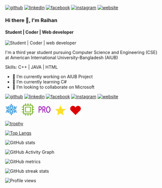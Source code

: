 [<img src='https://cdn.jsdelivr.net/npm/simple-icons@3.0.1/icons/github.svg' alt='github' height='40'>](https://github.com/superraihan)  [<img src='https://cdn.jsdelivr.net/npm/simple-icons@3.0.1/icons/linkedin.svg' alt='linkedin' height='40'>](https://www.linkedin.com/in/raihan-nibir/)  [<img src='https://cdn.jsdelivr.net/npm/simple-icons@3.0.1/icons/facebook.svg' alt='facebook' height='40'>](https://www.facebook.com/RaihanNibir19)  [<img src='https://cdn.jsdelivr.net/npm/simple-icons@3.0.1/icons/instagram.svg' alt='instagram' height='40'>](https://www.instagram.com/raxstar_raihan/)  [<img src='https://cdn.jsdelivr.net/npm/simple-icons@3.0.1/icons/icloud.svg' alt='website' height='40'>](www.superraihan.xyz)  



### Hi there 👋, I'm Raihan 
#### Student | Coder | Web developer 
![Student | Coder | web developer](https://miro.medium.com/v2/resize:fit:828/0*x4rQFjfi0iK3gS1T.gif)

I'm a  third year student pursuing Computer Science and Engineering (CSE) at American International University-Bangladesh (AIUB)

Skills: C++ | JAVA | HTML 

- 🔭 I’m currently working on AIUB Project 
- 🌱 I’m currently learning C#
- 👯 I’m looking to collaborate on Microsoft 


[<img src='https://cdn.jsdelivr.net/npm/simple-icons@3.0.1/icons/github.svg' alt='github' height='40'>](https://github.com/superraihan)  [<img src='https://cdn.jsdelivr.net/npm/simple-icons@3.0.1/icons/linkedin.svg' alt='linkedin' height='40'>](https://www.linkedin.com/in/raihan-nibir/)  [<img src='https://cdn.jsdelivr.net/npm/simple-icons@3.0.1/icons/facebook.svg' alt='facebook' height='40'>](https://www.facebook.com/RaihanNibir19)  [<img src='https://cdn.jsdelivr.net/npm/simple-icons@3.0.1/icons/instagram.svg' alt='instagram' height='40'>](https://www.instagram.com/im_raihan_nibir/)  [<img src='https://cdn.jsdelivr.net/npm/simple-icons@3.0.1/icons/icloud.svg' alt='website' height='40'>](www.superraihan.xyz)  

<a href='https://archiveprogram.github.com/'><img src='https://raw.githubusercontent.com/acervenky/animated-github-badges/master/assets/acbadge.gif' width='40' height='40'></a> <a href='https://docs.github.com/en/developers'><img src='https://raw.githubusercontent.com/acervenky/animated-github-badges/master/assets/devbadge.gif' width='40' height='40'></a> <a href='https://github.com/pricing'><img src='https://raw.githubusercontent.com/acervenky/animated-github-badges/master/assets/pro.gif' width='40' height='40'></a> <a href='https://stars.github.com/'><img src='https://raw.githubusercontent.com/acervenky/animated-github-badges/master/assets/starbadge.gif' width='35' height='35'></a> <a href='https://docs.github.com/en/github/supporting-the-open-source-community-with-github-sponsors'><img src='https://raw.githubusercontent.com/acervenky/animated-github-badges/master/assets/sponsorbadge.gif' width='35' height='35'></a> 

[![trophy](https://github-profile-trophy.vercel.app/?username=superraihan)](https://github.com/ryo-ma/github-profile-trophy)

[![Top Langs](https://github-readme-stats.vercel.app/api/top-langs/?username=superraihan)](https://github.com/anuraghazra/github-readme-stats)

![GitHub stats](https://github-readme-stats.vercel.app/api?username=superraihan&show_icons=true)  

![GitHub Activity Graph](https://activity-graph.herokuapp.com/graph?username=superraihan)  

![GitHub metrics](https://metrics.lecoq.io/superraihan)  

![GitHub streak stats](https://streak-stats.demolab.com/?user=superraihan)  

![Profile views](https://gpvc.arturio.dev/superraihan)  
